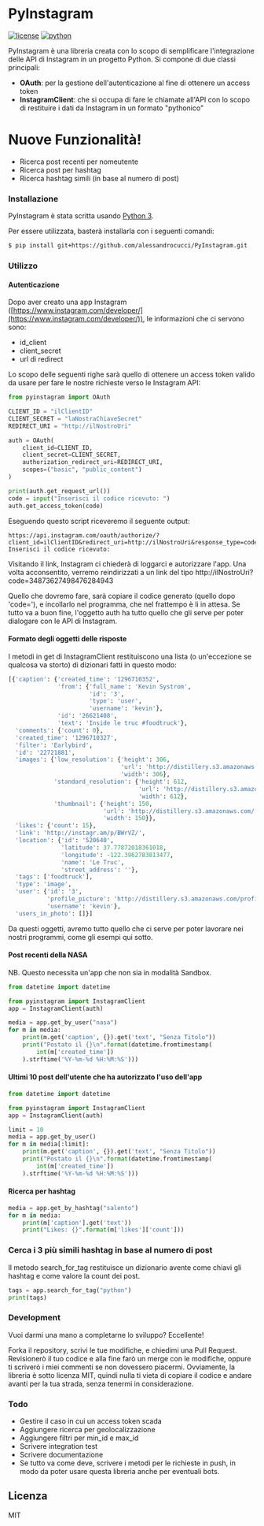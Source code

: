 # PyInstagram

[![license](https://img.shields.io/github/license/mashape/apistatus.svg)]()
[![python](https://img.shields.io/badge/python-3.6-orange.svg)]()

PyInstagram è una libreria creata con lo scopo di semplificare l'integrazione delle API di Instagram in un progetto Python. Si compone di due classi principali:

  - **OAuth**: per la gestione dell'autenticazione al fine di ottenere un access token
  - **InstagramClient**: che si occupa di fare le chiamate all'API con lo scopo di restituire i dati da Instagram in un formato "pythonico"

# Nuove Funzionalità!

  - Ricerca post recenti per nomeutente
  - Ricerca post per hashtag
  - Ricerca hashtag simili (in base al numero di post)


### Installazione

PyInstagram è stata scritta usando [Python 3](https://www.python.org/).

Per essere utilizzata, basterà installarla con i seguenti comandi:

```sh
$ pip install git+https://github.com/alessandrocucci/PyInstagram.git
```

### Utilizzo
#### Autenticazione
Dopo aver creato una app Instagram ([https://www.instagram.com/developer/](https://www.instagram.com/developer/)), le informazioni che ci servono sono:
- id_client
- client_secret
- url di redirect

Lo scopo delle seguenti righe sarà quello di ottenere un access token valido da usare per fare le nostre richieste verso le Instagram API:

```python
from pyinstagram import OAuth

CLIENT_ID = "ilClientID"
CLIENT_SECRET = "laNostraChiaveSecret"
REDIRECT_URI = "http://ilNostroUri"

auth = OAuth(
    client_id=CLIENT_ID,
    client_secret=CLIENT_SECRET,
    authorization_redirect_uri=REDIRECT_URI,
    scopes=("basic", "public_content")
)

print(auth.get_request_url())
code = input("Inserisci il codice ricevuto: ")
auth.get_access_token(code)
```
Eseguendo questo script riceveremo il seguente output:
```
https://api.instagram.com/oauth/authorize/?client_id=ilClientID&redirect_uri=http://ilNostroUri&response_type=code&scope=basic+public_content
Inserisci il codice ricevuto:
```
Visitando il link, Instagram ci chiederà di loggarci e autorizzare l'app. Una volta acconsentito, verremo reindirizzati a un link del tipo http://ilNostroUri?code=34873627498476284943

Quello che dovremo fare, sarà copiare il codice generato (quello dopo 'code='), e incollarlo nel programma, che nel frattempo è li in attesa. Se tutto va a buon fine, l'oggetto auth ha tutto quello che gli serve per poter dialogare con le API di Instagram.

#### Formato degli oggetti delle risposte
I metodi in get di InstagramClient restituiscono una lista (o un'eccezione se qualcosa va storto) di dizionari fatti in questo modo:

```python
[{'caption': {'created_time': '1296710352',
              'from': {'full_name': 'Kevin Systrom',
                       'id': '3',
                       'type': 'user',
                       'username': 'kevin'},
              'id': '26621408',
              'text': 'Inside le truc #foodtruck'},
  'comments': {'count': 0},
  'created_time': '1296710327',
  'filter': 'Earlybird',
  'id': '22721881',
  'images': {'low_resolution': {'height': 306,
                                'url': 'http://distillery.s3.amazonaws.com/[...].jpg',
                                'width': 306},
             'standard_resolution': {'height': 612,
                                     'url': 'http://distillery.s3.amazonaws.com/[...].jpg',
                                     'width': 612},
             'thumbnail': {'height': 150,
                           'url': 'http://distillery.s3.amazonaws.com/[...].jpg',
                           'width': 150}},
  'likes': {'count': 15},
  'link': 'http://instagr.am/p/BWrVZ/',
  'location': {'id': '520640',
               'latitude': 37.77872018361018,
               'longitude': -122.3962783813477,
               'name': 'Le Truc',
               'street_address': ''},
  'tags': ['foodtruck'],
  'type': 'image',
  'user': {'id': '3',
           'profile_picture': 'http://distillery.s3.amazonaws.com/profiles/profile_3_75sq_1295574122.jpg',
           'username': 'kevin'},
  'users_in_photo': []}]
```

Da questi oggetti, avremo tutto quello che ci serve per poter lavorare nei nostri programmi, come gli esempi qui sotto.

#### Post recenti della NASA
NB. Questo necessita un'app che non sia in modalità Sandbox.
```python
from datetime import datetime

from pyinstagram import InstagramClient
app = InstagramClient(auth)

media = app.get_by_user("nasa")
for m in media:
    print(m.get('caption', {}).get('text', "Senza Titolo"))
    print("Postato il {}\n".format(datetime.fromtimestamp(
        int(m['created_time'])
    ).strftime('%Y-%m-%d %H:%M:%S')))
```

#### Ultimi 10 post dell'utente che ha autorizzato l'uso dell'app
```python
from datetime import datetime

from pyinstagram import InstagramClient
app = InstagramClient(auth)

limit = 10
media = app.get_by_user()
for m in media[:limit]:
    print(m.get('caption', {}).get('text', "Senza Titolo"))
    print("Postato il {}\n".format(datetime.fromtimestamp(
        int(m['created_time'])
    ).strftime('%Y-%m-%d %H:%M:%S')))
```

#### Ricerca per hashtag
```python
media = app.get_by_hashtag("salento")
for m in media:
    print(m['caption'].get('text'))
    print("Likes: {}".format(m['likes']['count']))
```

### Cerca i 3 più simili hashtag in base al numero di post
Il metodo search_for_tag restituisce un dizionario avente come chiavi gli hashtag e come valore la count dei post.

```python
tags = app.search_for_tag("python")
print(tags)
```

### Development

Vuoi darmi una mano a completarne lo sviluppo? Eccellente!

Forka il repository, scrivi le tue modifiche, e chiedimi una Pull Request. Revisionerò il tuo codice e alla fine farò un merge con le modifiche, oppure ti scriverò i miei commenti se non dovessero piacermi.
Ovviamente, la libreria è sotto licenza MIT, quindi nulla ti vieta di copiare il codice e andare avanti per la tua strada, senza tenermi in considerazione.

### Todo

 - Gestire il caso in cui un access token scada
 - Aggiungere ricerca per geolocalizzazione
 - Aggiungere filtri per min_id e max_id
 - Scrivere integration test
 - Scrivere documentazione
 - Se tutto va come deve, scrivere i metodi per le richieste in push, in modo da poter usare questa libreria anche per eventuali bots.

Licenza
----

MIT

